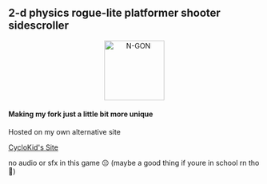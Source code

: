 ## 2-d physics rogue-lite platformer shooter sidescroller

<p align="center">
  <a href="http://cyclokid.github.io/ngon" target="blank"><img src="https://i.imgur.com/xM2gDVX.png" width="120" alt="N-GON" /></a>
</p>

#### Making my fork just a little bit more unique

Hosted on my own alternative site

[CycloKid's Site](https://cyclokid.github.io/n-gon-personal)

no audio or sfx in this game 😔 (maybe a good thing if youre in school rn tho 🤔)